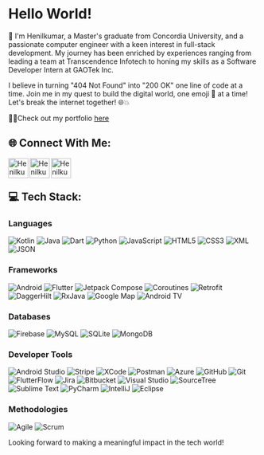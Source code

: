 # Hello World!

👋 I'm Henilkumar, a Master's graduate from Concordia University, and a passionate computer engineer with a keen interest in full-stack development. My journey has been enriched by experiences ranging from leading a team at Transcendence Infotech to honing my skills as a Software Developer Intern at GAOTek Inc.

I believe in turning "404 Not Found" into "200 OK" one line of code at a time. Join me in my quest to build the digital world, one emoji 🧱 at a time! Let's break the internet together! 🌐💥

👨‍💻Check out my portfolio [here](https://henilpavasiya.github.io/Porfolio/)


## 🌐 Connect With Me:

[<img align="left" alt="Henilkumar Patel | LinkedIn" width="40px" src="https://cdn-icons-png.flaticon.com/512/174/174857.png" />](https://www.linkedin.com/in/henil-patel-11a06415a/)
[<img align="left" alt="Henilkumar Patel | Email" width="40px" src="https://cdn-icons-png.flaticon.com/512/732/732200.png" />](mailto:henil.pavasiya@gmail.com)
[<img align="left" alt="Henilkumar Patel | Portfolio" width="40px" src="https://cdn-icons-png.flaticon.com/512/1055/1055646.png" />](https://henilpavasiya.github.io/Porfolio/)

<br />
<br />


## 💻 Tech Stack:

### Languages
![Kotlin](https://img.shields.io/badge/Kotlin-%23F7DF1E.svg?&style=for-the-badge&logo=kotlin&logoColor=blue)
![Java](https://img.shields.io/badge/Java-%23007ACC.svg?&style=for-the-badge&logo=java&logoColor=white)
![Dart](https://img.shields.io/badge/Dart-%23007ACC.svg?&style=for-the-badge&logo=dart&logoColor=white)
![Python](https://img.shields.io/badge/Python-%23777BB4.svg?&style=for-the-badge&logo=python&logoColor=white)
![JavaScript](https://img.shields.io/badge/JavaScript-%23F7DF1E.svg?&style=for-the-badge&logo=javascript&logoColor=black)
![HTML5](https://img.shields.io/badge/HTML5-%23E34F26.svg?&style=for-the-badge&logo=html5&logoColor=white)
![CSS3](https://img.shields.io/badge/CSS3-%231572B6.svg?&style=for-the-badge&logo=css3&logoColor=white)
![XML](https://img.shields.io/badge/XML-%23007ACC.svg?&style=for-the-badge&logo=xml&logoColor=white)
![JSON](https://img.shields.io/badge/JSON-%23000000.svg?&style=for-the-badge&logo=json&logoColor=white)

### Frameworks
![Android](https://img.shields.io/badge/Android-%3DDC84.svg?&style=for-the-badge&logo=android&logoColor=white)
![Flutter](https://img.shields.io/badge/Flutter-%02569B.svg?&style=for-the-badge&logo=flutter&logoColor=white)
![Jetpack Compose](https://img.shields.io/badge/Jetpack_Compose-%23007ACC.svg?&style=for-the-badge&logo=jetpackcompose&logoColor=white)
![Coroutines](https://img.shields.io/badge/Kotlin_Coroutines-%230095D5.svg?&style=for-the-badge&logo=kotlin&logoColor=white)
![Retrofit](https://img.shields.io/badge/Retrofit-%23E34F26.svg?&style=for-the-badge&logo=retrofit&logoColor=white)
![DaggerHilt](https://img.shields.io/badge/Dagger_Hilt-%2CA5B9.svg?&style=for-the-badge&logo=dagger&logoColor=white)
![RxJava](https://img.shields.io/badge/RxJava-%23B7178C.svg?&style=for-the-badge&logo=reactivex&logoColor=white)
![Google Map](https://img.shields.io/badge/Google_Maps-%234285F4.svg?&style=for-the-badge&logo=googlemaps&logoColor=white)
![Android TV](https://img.shields.io/badge/Android_TV-%23003A9B.svg?&style=for-the-badge&logo=androidtv&logoColor=white)

### Databases
![Firebase](https://img.shields.io/badge/Firebase-%23FFCA28.svg?&style=for-the-badge&logo=firebase&logoColor=black)
![MySQL](https://img.shields.io/badge/MySQL-%2300f.svg?&style=for-the-badge&logo=mysql&logoColor=white)
![SQLite](https://img.shields.io/badge/SQLite-%2307405e.svg?&style=for-the-badge&logo=sqlite&logoColor=white)
![MongoDB](https://img.shields.io/badge/MongoDB-%234ea94b.svg?&style=for-the-badge&logo=mongodb&logoColor=white)

### Developer Tools
![Android Studio](https://img.shields.io/badge/Android_Studio-%3DDC84.svg?&style=for-the-badge&logo=android-studio&logoColor=white)
![Stripe](https://img.shields.io/badge/Stripe-%23008CDD.svg?&style=for-the-badge&logo=stripe&logoColor=white)
![XCode](https://img.shields.io/badge/XCode-%231575F9.svg?&style=for-the-badge&logo=xcode&logoColor=white)
![Postman](https://img.shields.io/badge/Postman-%23FF6C37.svg?&style=for-the-badge&logo=postman&logoColor=white)
![Azure](https://img.shields.io/badge/Azure-%230072C6.svg?&style=for-the-badge&logo=microsoftazure&logoColor=white)
![GitHub](https://img.shields.io/badge/GitHub-100000?style=for-the-badge&logo=github&logoColor=white)
![Git](https://img.shields.io/badge/Git-%23F05033.svg?&style=for-the-badge&logo=git&logoColor=white)
![FlutterFlow](https://img.shields.io/badge/FlutterFlow-%2300569B.svg?&style=for-the-badge&logo=flutter&logoColor=white)
![Jira](https://img.shields.io/badge/Jira-%230A0FFF.svg?&style=for-the-badge&logo=jira&logoColor=white)
![Bitbucket](https://img.shields.io/badge/Bitbucket-%230047B3.svg?&style=for-the-badge&logo=bitbucket&logoColor=white)
![Visual Studio](https://img.shields.io/badge/Visual_Studio-%235C2D91.svg?&style=for-the-badge&logo=visualstudio&logoColor=white)
![SourceTree](https://img.shields.io/badge/SourceTree-%230052CC.svg?&style=for-the-badge&logo=sourcetree&logoColor=white)
![Sublime Text](https://img.shields.io/badge/Sublime_Text-%239F55F7.svg?&style=for-the-badge&logo=sublimetext&logoColor=important)
![PyCharm](https://img.shields.io/badge/PyCharm-%23000000.svg?&style=for-the-badge&logo=pycharm&logoColor=white)
![IntelliJ](https://img.shields.io/badge/IntelliJ_IDEA-%23000000.svg?&style=for-the-badge&logo=intellijidea&logoColor=white)
![Eclipse](https://img.shields.io/badge/Eclipse-%232C2255.svg?&style=for-the-badge&logo=eclipse&logoColor=white)

### Methodologies
![Agile](https://img.shields.io/badge/Agile-%23007ACC.svg?&style=for-the-badge&logo=agile&logoColor=white)
![Scrum](https://img.shields.io/badge/Scrum-%23E34F26.svg?&style=for-the-badge&logo=scrum&logoColor=white)



Looking forward to making a meaningful impact in the tech world!
